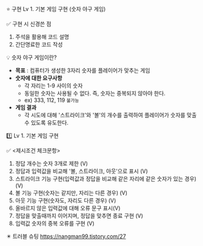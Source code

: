 ⭐ 구현 
Lv 1. 기본 게임 구현 (숫자 야구 게임)



✅ 구현 시 신경쓴 점
1. 주석을 활용해 코드 설명
2. 간단명료한 코드 작성



💡 숫자 야구 게임이란?
- **목표** : 컴퓨터가 생성한 3자리 숫자를 플레이어가 맞추는 게임
- **숫자에 대한 요구사항**
    - 각 자리는 1-9 사이의 숫자
    - 동일한 숫자는 사용될 수 없다. 즉, 숫자는 중복되지 않아야 한다.
    - ex) 333, 112, 119 `불가능`
- **게임 결과**
    - 각 시도에 대해 '스트라이크'와 '볼'의 개수를 출력하여 플레이어가 숫자를 맞출 수 있도록 유도한다.


 

1️⃣ Lv 1. 기본 게임 구현


✅ <제시조건 체크문항>
1. 정답 개수는 숫자 3개로 제한 (V)
2. 정답과 입력값을 비교해 '볼, 스트라이크, 아웃'으로 표시 (V)
3. 스트라이크 기능 구현(입력값과 정답을 비교해 같은 자리에 같은 숫자가 있는 경우) (V)
4. 볼 기능 구현(숫자는 같지만, 자리는 다른 경우) (V)
5. 아웃 기능 구현(숫자도, 자리도 다른 경우) (V)
6. 올바르지 않은 입력값에 대해 오류 문구 표시(V)
7. 정답을 맞출때까지 이어지며, 정답을 맞추면 종료 구현 (V)
8. 입력값 숫자의 중복 오류를 구현 (V)

✴️ 트러블 슈팅
https://nangman99.tistory.com/27
